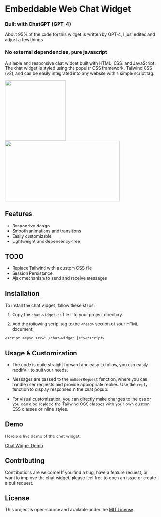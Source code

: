 # Embeddable Web Chat Widget


### Built with ChatGPT (GPT-4)

About 95% of the code for this widget is written by GPT-4, I just edited and adjust a few things

###  No external dependencies, pure javascript

A simple and responsive chat widget built with HTML, CSS, and JavaScript. The chat widget is styled using the popular CSS framework, Tailwind CSS (v2), and can be easily integrated into any website with a simple script tag.

<img src="https://user-images.githubusercontent.com/1721988/234564883-685d7e3f-8640-4d4d-8b42-3b7be18b59dc.gif"  height="200" width="auto">

<img src="https://user-images.githubusercontent.com/1721988/234564904-e7f02e30-cc7c-40db-9a2a-e123510f1283.gif"  height="200" width="380">

## Features

- Responsive design
- Smooth animations and transitions
- Easily customizable
- Lightweight and dependency-free

## TODO

- Replace Tailwind with a custom CSS file
- Session Persistance
- Ajax mechanism to send and receive messages

## Installation

To install the chat widget, follow these steps:

1. Copy the `chat-widget.js` file into your project directory.

2. Add the following script tag to the `<head>` section of your HTML document:

```
<script async src="./chat-widget.js"></script>
```

## Usage & Customization

- The code is quite straight forward and easy to follow, you can easily modify it to suit your needs.

- Messages are passed to the `onUserRequest` function, where you can handle user requests and provide appropriate replies. Use the `reply` function to display responses in the chat popup.

- For visual customization, you can directly make changes to the css or you can also replace the Tailwind CSS classes with your own custom CSS classes or inline styles.

## Demo

Here's a live demo of the chat widget:

[Chat Widget Demo](https://anantrp.github.io/chat-widget)

## Contributing

Contributions are welcome! If you find a bug, have a feature request, or want to improve the chat widget, please feel free to open an issue or create a pull request.

## License

This project is open-source and available under the [MIT License](https://choosealicense.com/licenses/mit/).
